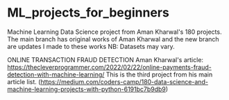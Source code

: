 # ML_projects_for_beginners
Machine Learning  Data Science project from Aman Kharwal's 180 projects.
The main branch has original works of Aman Kharwal and the new branch are updates I made to these works
NB: Datasets may vary.

ONLINE TRANSACTION FRAUD DETECTION
Aman Kharwal's article: https://thecleverprogrammer.com/2022/02/22/online-payments-fraud-detection-with-machine-learning/
This is the third project from his main article list. (https://medium.com/coders-camp/180-data-science-and-machine-learning-projects-with-python-6191bc7b9db9)

